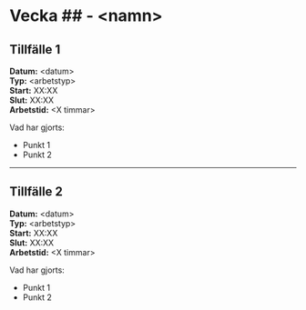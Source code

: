 # Vecka ## - \<namn\>

## Tillfälle 1
**Datum:** 	\<datum\>  
**Typ:** 	\<arbetstyp\>  
**Start:**	XX:XX  
**Slut:**	XX:XX  
**Arbetstid:**	\<X timmar\>  

Vad har gjorts:  
* Punkt 1  
* Punkt 2

---
## Tillfälle 2
**Datum:** 	\<datum\>  
**Typ:** 	\<arbetstyp\>  
**Start:**	XX:XX  
**Slut:**	XX:XX  
**Arbetstid:**	\<X timmar\>  

Vad har gjorts:  
* Punkt 1  
* Punkt 2
